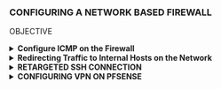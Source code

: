 ### CONFIGURING A NETWORK BASED FIREWALL


OBJECTIVE

<details>
<summary><b>Configure ICMP on the Firewall </b></summary>

  <b>Blocking ICMP Requests on pfSense </b>
Firstly, we will be using the UbuntuSRV virtual machine. Lunch the VM and open the terminal

  ![image](https://github.com/user-attachments/assets/151dbfd1-2b16-4f09-b6c9-a62a0f2756af)

  2. To check the connectivity to the Kali system with the IP address 203.0.113.2, use the ping command. Type the following command into the terminal: ping -c4 203.0.113.2
   Then, press Enter to initiate the ping. This will send a request to the specified IP address and allow you to verify if the Kali system is reachable and responding to network requests.
![image](https://github.com/user-attachments/assets/27629e87-1416-474e-b384-28466355c819)

2. Once the ping request is successfully received and you confirm connectivity, proceed by launching the Kali virtual machine. This will allow you to begin further work or analysis on the Kali system as needed for your lab. Open a new terminal window by clicking on the terminal icon located in the top toolbar.
  ![image](https://github.com/user-attachments/assets/affd0bd1-71f5-4f96-85ee-ccb361e54cc5)

3. From the Kali terminal, send a ping request to the UbuntuSRV system: 172.16.1.10. 
 ![image](https://github.com/user-attachments/assets/fc83d855-f683-425b-9c23-07a0c7d4ddb0)

4. After the successful ping, change focus to the UbuntuSRV system and open the Firefox web browser. In the address space, type http://172.16.1.1. Press Enter
   ![image](https://github.com/user-attachments/assets/ce22a4d2-6efa-4a19-b858-8b1104cbfd4c)

 5. Type the username sysadmin and password NDGlabpass123!. Click the SIGN IN button
    ![image](https://github.com/user-attachments/assets/ba9abfb7-578d-4654-9cf6-cb53cf4de312)

6. Once in the pfSense management graphical user interface, navigate to Firewall > Rules.
   ![image](https://github.com/user-attachments/assets/86aacf48-608c-461b-a74a-fe980b827299)

7. While viewing the WAN tab, click the Add rule to the top of the list icon on the bottom-right to add 
a new rule.
![image](https://github.com/user-attachments/assets/1fbfe73f-4982-4f8c-a414-b285fadb0333)

8.  On the newly opened page, click the dropdown box next to Action and select Block.
   ![image](https://github.com/user-attachments/assets/9de2da4b-de83-4c63-ad2a-0ed6f494a2ce)

9. Select ICMP as the Protocol selection, and leave the ICMP Subtypes as is.
   ![image](https://github.com/user-attachments/assets/bb72354e-b71f-44a4-a43c-282aa42199a8)

10. In the Destination section, set the network as the DMZ net, which is the 172.16.1.1/28 mask
    ![image](https://github.com/user-attachments/assets/08d3a72b-0629-42de-8f85-fda313c72b4a)

11.  Leave all other options as defaults. Click the Save button located towards the bottom of the page.
    ![image](https://github.com/user-attachments/assets/d040eb80-283d-4fb7-9f3c-48da555e2dc8)

12. When brought back to the Firewall: Rules page, notice the warning message. Select Apply Changes.
    ![image](https://github.com/user-attachments/assets/c10cdc69-35e2-409e-80fe-340455b65eab)

14. Verify that the firewall rules table looks like the image below for the WAN interface.
    ![image](https://github.com/user-attachments/assets/0e7c2013-96d4-48c4-81f0-78631d59dbb4)

15. Switch focus to the Kali system and open the Terminal window. In the Terminal, type the following command to attempt pinging the UbuntuSRV system: ping -c4 172.16.1.10
     After pressing Enter, you should see that the ping does not succeed, indicating that the Kali system is unable to reach the UbuntuSRV system.
    ![image](https://github.com/user-attachments/assets/7d73520b-9819-4556-89c0-fa0eb512f0ff)
</details>





<details>
<summary><b>Redirecting Traffic to Internal Hosts on the Network </b></summary>

  <b>Configuring pfSense to Allow Port and Redirect Requests</b>

  1. While on the Kali system, enter the command below to scan for open ports on the firewall 
appliance. nmap 203.0.113.1
![image](https://github.com/user-attachments/assets/12361094-cbba-4c7a-9d8e-0f2ca8f41299)

2. Change focus to the Firefox window on the UbuntuSRV system. In the pfSense management 
interface, navigate to Firewall > NAT.
![image](https://github.com/user-attachments/assets/3db9b08d-a666-4475-b2d5-f1adbd435424)


3. On the Firewall / NAT / Port Forward interface, click the Add rule to the top of the list button to 
add a new rule.
![image](https://github.com/user-attachments/assets/b150febe-1954-4143-bb14-4e1d950ab12b)


4. While on the Firewall / NAT / Port Forward / Edit interface, make the following changes: 
  a. Change Destination port range to SSH for both From port and To port from the dropdown 
menu.
![image](https://github.com/user-attachments/assets/5513a92c-b98c-4d3a-9549-9d10cd3ea2fb)

  b. Change Redirect target IP to 172.16.1.10.
![image](https://github.com/user-attachments/assets/b7365313-a5c2-4670-8ae8-211f6229e1ba)

  c. Change Redirect target port to SSH from the dropdown menu.
  ![image](https://github.com/user-attachments/assets/d6222bc2-7ab2-4a67-a7e7-140b43ec56db)


  d. Click the Save button located towards the bottom of the page 

5. For the new configuration to take place, click the Apply changes button.
![image](https://github.com/user-attachments/assets/d153676e-fde7-42cb-91ff-76e066a76aa0)
</details>



<details>
<summary><b>RETARGETED SSH CONNECTION</b></summary>

1.  Change focus to the Kali system and initiate a quick scan against the firewall appliance using the 
terminal: nmap 203.0.113.1... This command will perform a scan on the firewall appliance at the IP address 203.0.113.1, providing details about open ports and services running on the system. After executing the command, you will see the results of the scan in the terminal.
![image](https://github.com/user-attachments/assets/e2d3fd65-c415-4d91-b12e-cad5a737a989)
Notice the change of open ports on the system; SSH is now open.


2. To verify the SSH configuration on the firewall, open the Terminal on your Kali system and type the following command: ssh sysadmin@203.0.113.1. 
When prompted, answer "yes" to accept the fingerprint. If asked for a password, enter the password for your KALI.
![image](https://github.com/user-attachments/assets/0f9d4f7f-3d0f-4992-bf7f-05a936eebf71)


3. When you see the Secure Shell (SSH) prompt indicating you're logged in as sysadmin on the ubuntusrv machine, you can confirm you're on the correct system by using the ifconfig command: This command will display the network configuration of the system, including the IP address and network interfaces. Check the IP address to ensure it matches the expected address for the ubuntusrv machine, confirming you're on the right system.
   
![image](https://github.com/user-attachments/assets/56b3990f-609b-4834-b8d6-f6991f3df821)



4. To examine the default gateway on the system, type the <b>route</b> command.
   This will display the routing table, including the default gateway under the "Gateway" column. The default gateway is typically listed as 0.0.0.0 in the destination column and shows the IP address of the gateway.
![image](https://github.com/user-attachments/assets/fad42aa3-1fc8-4a71-a9d8-89137f5a9170)


5. To leave the active SSH connection, simply type the <b>exit</b> command
   This will terminate the SSH session and return you to the local machine's command prompt.
![image](https://github.com/user-attachments/assets/200ba411-fc70-4109-8904-05c3dda96a02)

</details>


<details>

<summary><b>CONFIGURING VPN ON PFSENSE</b></summary>

<b>CONFIGURING VPN SERVER</b>

1. Change focus to the UbuntuSRV system and focus on the Firefox web browser. If you are not 
already logged into the pfSense firewall management interface, do so now


2. While logged in, navigate to System > Cert Manager.
  ![image](https://github.com/user-attachments/assets/e13d2ee0-fbcc-4b43-948f-e07d4b233192)



3. On the System / Certificate Manager / CAs page, while on the CAs tab, click on the + Add button.
   ![image](https://github.com/user-attachments/assets/5f39edae-a4a1-413e-a5af-37d84e78ce0f)


4. A new page should open; fill in the necessary fields.  
a. Descriptive Name: MyCA 
b. Method:  Create an internal Certificate Authority
![image](https://github.com/user-attachments/assets/8ff78d76-1ecd-488d-9581-b6bc90fdb37d)


c. Key Length:  2048 bits 
d. Lifetime:  365 days 
![image](https://github.com/user-attachments/assets/1b3f6f71-a649-4c9d-8b46-b0259328ad7c)

 e. Distinguished Name: 
i. 
Common Name: internal-ca 
ii. Country Code:  US 
iii. State or Province: Texas
iv. City: Austin 
v. Organization: XYZ Security  
![image](https://github.com/user-attachments/assets/b24d4067-6217-4301-82bf-e67e57dd18ef)
</details>





